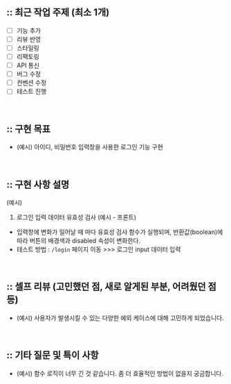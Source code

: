 ## :: 최근 작업 주제 (최소 1개)

- [ ] 기능 추가
- [ ] 리뷰 반영
- [ ] 스타일링
- [ ] 리팩토링
- [ ] API 통신
- [ ] 버그 수정
- [ ] 컨벤션 수정
- [ ] 테스트 진행

<br />

## :: 구현 목표

- (예시) 아이디, 비밀번호 입력창을 사용한 로그인 기능 구현

<br />

## :: 구현 사항 설명

(예시)

1. 로그인 입력 데이터 유효성 검사 (예시 - 프론트)

- 입력창에 변화가 일어날 때 마다 유효성 검사 함수가 실행되며, 반환값(boolean)에 따라 버튼의 배경색과 disabled 속성이 변화한다.
- 테스트 방법 : `/login` 페이지 이동 >>> 로그인 input 데이터 입력

<br />

## :: 셀프 리뷰 (고민했던 점, 새로 알게된 부분, 어려웠던 점 등)

- (예시) 사용자가 발생시킬 수 있는 다양한 예외 케이스에 대해 고민하게 되었습니다.

<br />

## :: 기타 질문 및 특이 사항

- (예시) 함수 로직이 너무 긴 것 같습니다. 좀 더 효율적인 방법이 없을지 궁금합니다.
